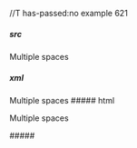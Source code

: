 //T has-passed:no
example 621
##### src
Multiple     spaces
##### xml
<?xml version="1.0" encoding="UTF-8"?>
<!DOCTYPE document SYSTEM "CommonMark.dtd">
<document xmlns="http://commonmark.org/xml/1.0">
  <paragraph>
    <text>Multiple     spaces</text>
  </paragraph>
</document>
##### html
<p>Multiple     spaces</p>
#####
